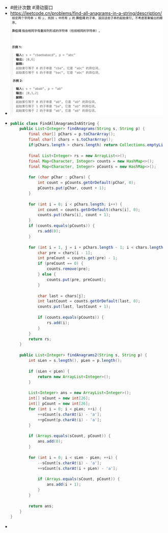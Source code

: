 - #统计次数 #滑动窗口
- https://leetcode.cn/problems/find-all-anagrams-in-a-string/description/
- ![image.png](../assets/image_1697128089559_0.png)
- ```java
  public class FindAllAnagramsInAString {
      public List<Integer> findAnagrams(String s, String p) {
          final char[] pChars = p.toCharArray();
          final char[] chars = s.toCharArray();
          if(pChars.length > chars.length) return Collections.emptyList();
  
          final List<Integer> rs = new ArrayList<>();
          final Map<Character, Integer> counts = new HashMap<>();
          final Map<Character, Integer> pCounts = new HashMap<>();
  
          for (char pChar : pChars) {
              int count = pCounts.getOrDefault(pChar, 0);
              pCounts.put(pChar, count + 1);
          }
  
          for (int i = 0; i < pChars.length; i++) {
              int count = counts.getOrDefault(chars[i], 0);
              counts.put(chars[i], count + 1);
          }
          if (counts.equals(pCounts)) {
              rs.add(0);
          }
  
          for (int i = 1, j = i + pChars.length - 1; i < chars.length && j < chars.length; i++, j++) {
              char pre = chars[i - 1];
              int preCount = counts.get(pre) - 1;
              if (preCount == 0) {
                  counts.remove(pre);
              } else {
                  counts.put(pre, preCount);
              }
  
              char last = chars[j];
              int lastCount = counts.getOrDefault(last, 0);
              counts.put(last, lastCount + 1);
  
              if (counts.equals(pCounts)) {
                  rs.add(i);
              }
          }
          return rs;
      }
  
      public List<Integer> findAnagrams2(String s, String p) {
          int sLen = s.length(), pLen = p.length();
  
          if (sLen < pLen) {
              return new ArrayList<Integer>();
          }
  
          List<Integer> ans = new ArrayList<Integer>();
          int[] sCount = new int[26];
          int[] pCount = new int[26];
          for (int i = 0; i < pLen; ++i) {
              ++sCount[s.charAt(i) - 'a'];
              ++pCount[p.charAt(i) - 'a'];
          }
  
          if (Arrays.equals(sCount, pCount)) {
              ans.add(0);
          }
  
          for (int i = 0; i < sLen - pLen; ++i) {
              --sCount[s.charAt(i) - 'a'];
              ++sCount[s.charAt(i + pLen) - 'a'];
  
              if (Arrays.equals(sCount, pCount)) {
                  ans.add(i + 1);
              }
          }
  
          return ans;
      }
  }
  ```
-